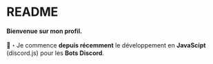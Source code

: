 # README
__**Bienvenue sur mon profil.**__

📑・Je commence **depuis récemment** le développement en **JavaScipt** (discord.js) pour les **Bots Discord**.

